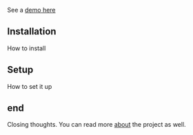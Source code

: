 See a [demo here](/airstream.js/demo.html)

## Installation

How to install

## Setup

How to set it up

## end
Closing thoughts.
You can read more [about](/airstream.js/about) the project as well.
